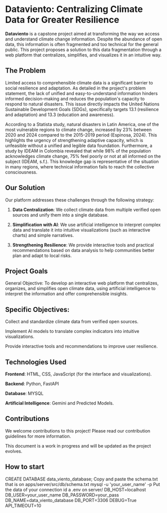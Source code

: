 
# Dataviento: Centralizing Climate Data for Greater Resilience
**Dataviento** is a capstone project aimed at transforming the way we access and understand climate change information. Despite the abundance of open data, this information is often fragmented and too technical for the general public. This project proposes a solution to this data fragmentation through a web platform that centralizes, simplifies, and visualizes it in an intuitive way.

## The Problem
Limited access to comprehensible climate data is a significant barrier to social resilience and adaptation. As detailed in the project's problem statement, the lack of unified and easy-to-understand information hinders informed decision-making and reduces the population's capacity to respond to natural disasters. This issue directly impacts the United Nations Sustainable Development Goals (SDGs), specifically targets 13.1 (resilience and adaptation) and 13.3 (education and awareness).

According to a Statista study, natural disasters in Latin America, one of the most vulnerable regions to climate change, increased by 23% between 2020 and 2024 compared to the 2015-2019 period (Espinosa, 2024). This highlights the urgency of strengthening adaptive capacity, which is unfeasible without a unified and legible data foundation. Furthermore, a study by IDEAM in Colombia revealed that while 98% of the population acknowledges climate change, 75% feel poorly or not at all informed on the subject (IDEAM, s.f.). This knowledge gap is representative of the situation in many regions, where technical information fails to reach the collective consciousness.

## Our Solution
Our platform addresses these challenges through the following strategy:

1. **Data Centralization**: We collect climate data from multiple verified open sources and unify them into a single database.

2. **Simplification with AI**: We use artificial intelligence to interpret complex data and translate it into intuitive visualizations (such as interactive charts) and simple narratives.

3. **Strengthening Resilience**: We provide interactive tools and practical recommendations based on data analysis to help communities better plan and adapt to local risks.

## Project Goals
General Objective: To develop an interactive web platform that centralizes, organizes, and simplifies open climate data, using artificial intelligence to interpret the information and offer comprehensible insights.

## Specific Objectives:

Collect and standardize climate data from verified open sources.

Implement AI models to translate complex indicators into intuitive visualizations.

Provide interactive tools and recommendations to improve user resilience.

## Technologies Used
**Frontend**: HTML, CSS, JavaScript (for the interface and visualizations).

**Backend**: Python, FastAPI

**Database**: MYSQL

**Artificial Intelligence**: Gemini and Predicted Models.

## Contributions
We welcome contributions to this project! Please read our contribution guidelines for more information.

This document is a work in progress and will be updated as the project evolves.

## How to start
CREATE DATABASE data_viento_database;
Copy and paste the schema.txt that is on apps/server/src/db/schema.txt
mysql -u 'your_user_name' -p 
Put the data of your connection id a .env on server/
DB_HOST=localhost
DB_USER=your_user_name
DB_PASSWORD=your_pass
DB_NAME=data_viento_database
DB_PORT=3306
DEBUG=True
API_TIMEOUT=10